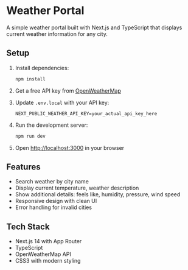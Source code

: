 # Weather Portal

A simple weather portal built with Next.js and TypeScript that displays current weather information for any city.

## Setup

1. Install dependencies:
   ```bash
   npm install
   ```

2. Get a free API key from [OpenWeatherMap](https://openweathermap.org/api)

3. Update `.env.local` with your API key:
   ```
   NEXT_PUBLIC_WEATHER_API_KEY=your_actual_api_key_here
   ```

4. Run the development server:
   ```bash
   npm run dev
   ```

5. Open [http://localhost:3000](http://localhost:3000) in your browser

## Features

- Search weather by city name
- Display current temperature, weather description
- Show additional details: feels like, humidity, pressure, wind speed
- Responsive design with clean UI
- Error handling for invalid cities

## Tech Stack

- Next.js 14 with App Router
- TypeScript
- OpenWeatherMap API
- CSS3 with modern styling